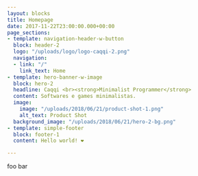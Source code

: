 ```yaml
---
layout: blocks
title: Homepage
date: 2017-11-22T23:00:00.000+00:00
page_sections:
- template: navigation-header-w-button
  block: header-2
  logo: "/uploads/logo/logo-caqqi-2.png"
  navigation:
  - link: "/"
    link_text: Home
- template: hero-banner-w-image
  block: hero-2
  headline: Caqqi <br><strong>Minimalist Programmer</strong>
  content: Softwares e games minimalistas.
  image:
    image: "/uploads/2018/06/21/product-shot-1.png"
    alt_text: Product Shot
  background_image: "/uploads/2018/06/21/hero-2-bg.png"
- template: simple-footer
  block: footer-1
  content: Hello world! ❤︎

---
```

foo bar